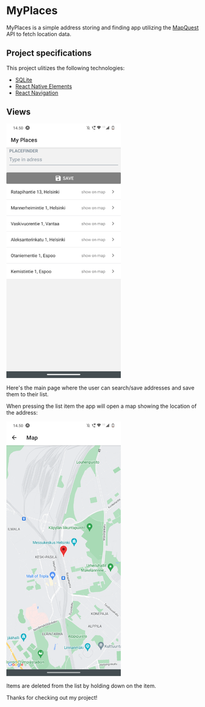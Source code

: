 <h1>MyPlaces</h1>

MyPlaces is a simple address storing and finding app utilizing the [MapQuest](https://developer.mapquest.com/) API to fetch location data.

<h2>Project specifications</h2>
This project ulitizes the following technologies:

- [SQLite](https://www.sqlite.org/index.html)
- [React Native Elements](https://reactnativeelements.com/)
- [React Navigation](https://reactnavigation.org/)

<h2>Views</h2>

<img src="./screenshots/MyPlaces.png" width="300">

Here's the main page where the user can search/save addresses and save them to their list.

When pressing the list item the app will open a map showing the location of the address:

<img src="./screenshots/Map.png" width="300">

Items are deleted from the list by holding down on the item.

Thanks for checking out my project!
